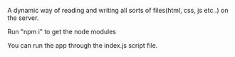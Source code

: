 A dynamic way of reading and writing all sorts of files(html, css, js etc..) on the server.

Run "npm i" to get the node modules

You can run the app through the index.js script file.